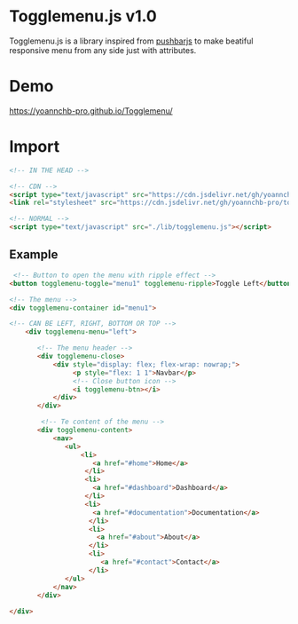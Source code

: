 # Togglemenu.js v1.0
Togglemenu.js is a library inspired from <a href="https://oncebot.github.io/pushbar.js/">pushbarjs</a> to make beatiful responsive menu from any side just with attributes.

# Demo
https://yoannchb-pro.github.io/Togglemenu/

# Import
```html
<!-- IN THE HEAD -->

<!-- CDN -->
<script type="text/javascript" src="https://cdn.jsdelivr.net/gh/yoannchb-pro/togglemenu@latest/lib/script/togglemenu-js.js"></script>
<link rel="stylesheet" src="https://cdn.jsdelivr.net/gh/yoannchb-pro/togglemenu@latest/lib/script/togglemenu-css.css"/>

<!-- NORMAL -->
<script type="text/javascript" src="./lib/togglemenu.js"></script>
```

## Example
```html
 <!-- Button to open the menu with ripple effect -->
<button togglemenu-toggle="menu1" togglemenu-ripple>Toggle Left</button>

<!-- The menu -->
<div togglemenu-container id="menu1">

<!-- CAN BE LEFT, RIGHT, BOTTOM OR TOP -->
    <div togglemenu-menu="left">

       <!-- The menu header -->
       <div togglemenu-close>
           <div style="display: flex; flex-wrap: nowrap;">
                <p style="flex: 1 1">Navbar</p>
                <!-- Close button icon -->
                <i togglemenu-btn></i>
           </div>
       </div>

        <!-- Te content of the menu -->
       <div togglemenu-content>
           <nav>
              <ul>
                  <li>
                     <a href="#home">Home</a>
                   </li>
                   <li>
                     <a href="#dashboard">Dashboard</a>
                   </li>
                   <li>
                     <a href="#documentation">Documentation</a>
                    </li>
                    <li>
                      <a href="#about">About</a>
                    </li>
                    <li>
                       <a href="#contact">Contact</a>
                    </li>
              </ul>
           </nav>
       </div>
     
</div>
```
